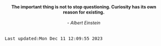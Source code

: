 
<div align="center"><b><span>The important thing is not to stop questioning. Curiosity has its own reason for existing.</span></b><br><br><i> - Albert Einstein</i></div>
<br><br><kbd>Last updated:Mon Dec 11 12:09:55 2023</kbd>